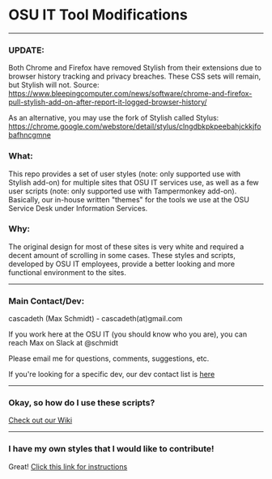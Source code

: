 # OSU IT Tool Modifications

***
### UPDATE: 
Both Chrome and Firefox have removed Stylish from their extensions due to browser history tracking and privacy breaches. 
These CSS sets will remain, but Stylish will not.  Source: https://www.bleepingcomputer.com/news/software/chrome-and-firefox-pull-stylish-add-on-after-report-it-logged-browser-history/  

As an alternative, you may use the fork of Stylish called Stylus: https://chrome.google.com/webstore/detail/stylus/clngdbkpkpeebahjckkjfobafhncgmne

### What:
This repo provides a set of user styles (note: only supported use with Stylish add-on) for multiple sites
that OSU IT services use, as well as a few user scripts (note: only supported use with Tampermonkey add-on).
Basically, our in-house written "themes" for the tools we use at
the OSU Service Desk under Information Services.

### Why:
The original design for most of these sites is very white and
required a decent amount of scrolling in some cases.  These 
styles and scripts, developed by OSU IT employees, provide 
a better looking and more functional environment to the sites.


***


### Main Contact/Dev: 

cascadeth (Max Schmidt) - cascadeth(at)gmail.com

If you work here at the OSU IT (you should know who you are), you can reach Max on Slack at @schmidt

Please email me for questions, comments, suggestions, etc.

If you're looking for a specific dev, our dev contact list is [here](https://github.com/cascadeth/OSU-IT-Tool-Mods/wiki/4-Dev-Contact-List)


***


### Okay, so how do I use these scripts?
[Check out our Wiki](https://github.com/cascadeth/OSU-IT-Tool-Mods/wiki/2-How-To-Install-Scripts-and-Styles)


***

### I have my own styles that I would like to contribute!
Great!  [Click this link for instructions](https://github.com/cascadeth/OSU-IT-Tool-Mods/wiki/3-How-To-Add-Your-Own-Styles-and-Scripts-to-the-Repo)
